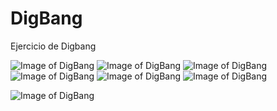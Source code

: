 # DigBang
Ejercicio de Digbang

![Image of DigBang](https://github.com/williamsccs/DigBang/blob/22ffe5d913e3280c9f15d538d3cfcc9d2e5fda4b/capturas%2FDigbang1.png) ![Image of DigBang](https://github.com/williamsccs/DigBang/blob/22ffe5d913e3280c9f15d538d3cfcc9d2e5fda4b/capturas%2FDigbang2.png) 
![Image of DigBang](https://github.com/williamsccs/DigBang/blob/22ffe5d913e3280c9f15d538d3cfcc9d2e5fda4b/capturas%2FDigbang3.png)![Image of DigBang](https://github.com/williamsccs/DigBang/blob/22ffe5d913e3280c9f15d538d3cfcc9d2e5fda4b/capturas%2FDigbang4.png) 
![Image of DigBang](https://github.com/williamsccs/DigBang/blob/22ffe5d913e3280c9f15d538d3cfcc9d2e5fda4b/capturas%2FDigbang5.png) ![Image of DigBang](https://github.com/williamsccs/DigBang/blob/22ffe5d913e3280c9f15d538d3cfcc9d2e5fda4b/capturas%2FDigbang6.png)

![Image of DigBang](https://github.com/williamsccs/DigBang/blob/22ffe5d913e3280c9f15d538d3cfcc9d2e5fda4b/capturas%2FDigbang7.png)
